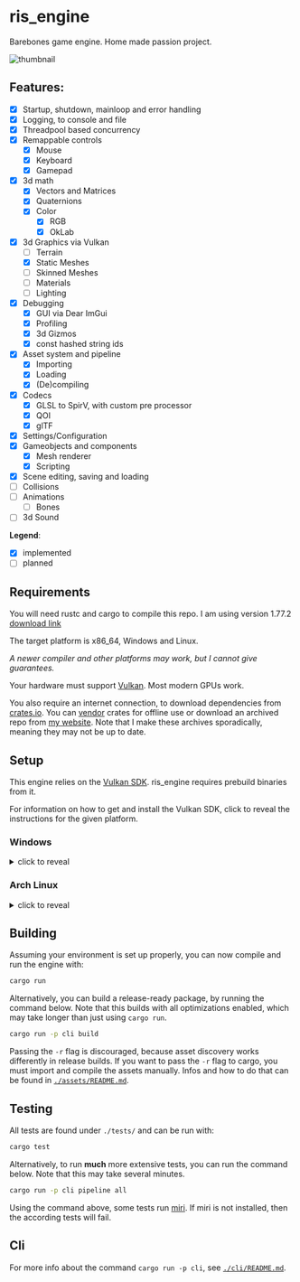 # ris_engine

Barebones game engine. Home made passion project.

![thumbnail](screenshot.png)

## Features:

- [x] Startup, shutdown, mainloop and error handling
- [x] Logging, to console and file
- [x] Threadpool based concurrency
- [x] Remappable controls
  - [x] Mouse
  - [x] Keyboard
  - [x] Gamepad
- [x] 3d math
  - [x] Vectors and Matrices
  - [x] Quaternions
  - [x] Color
    - [x] RGB
    - [x] OkLab
- [x] 3d Graphics via Vulkan
  - [ ] Terrain
  - [x] Static Meshes
  - [ ] Skinned Meshes
  - [ ] Materials
  - [ ] Lighting
- [x] Debugging
  - [x] GUI via Dear ImGui
  - [x] Profiling
  - [x] 3d Gizmos
  - [x] const hashed string ids
- [x] Asset system and pipeline
  - [x] Importing
  - [x] Loading
  - [x] (De)compiling
- [x] Codecs
  - [x] GLSL to SpirV, with custom pre processor
  - [x] QOI
  - [x] glTF
- [x] Settings/Configuration
- [x] Gameobjects and components
  - [x] Mesh renderer
  - [x] Scripting
- [x] Scene editing, saving and loading
- [ ] Collisions
- [ ] Animations
  - [ ] Bones
- [ ] 3d Sound

**Legend**:
- [x] implemented
- [ ] planned

## Requirements

You will need rustc and cargo to compile this repo. I am using version 1.77.2 [download link](https://www.rust-lang.org/tools/install)

The target platform is x86_64, Windows and Linux.

_A newer compiler and other platforms may work, but I cannot give guarantees._

Your hardware must support [Vulkan](https://www.vulkan.org/). Most modern GPUs work.

You also require an internet connection, to download dependencies from [crates.io](https://crates.io/). You can [vendor](https://doc.rust-lang.org/cargo/commands/cargo-vendor.html) crates for offline use or download an archived repo from [my website](https://www.rismosch.com/archive). Note that I make these archives sporadically, meaning they may not be up to date.


## Setup

This engine relies on the [Vulkan SDK](https://vulkan.lunarg.com/). ris_engine requires prebuild binaries from it.

For information on how to get and install the Vulkan SDK, click to reveal the instructions for the given platform.

### Windows

<details>
  <summary>click to reveal</summary>

  Download and run the SDK Installer from https://vulkan.lunarg.com/sdk/home#windows

  When running the SDK Installer, make sure that you select the SDL2 libraries and headers.

  To confirm if the Vulkan SDK was installed properly, check the environment variables `$VULKAN_SDK` and `$VK_SDK_PATH`. They should be pointing to the directory where you installed the SDK into. You can also confirm if your hardware supports Vulkan, by running `$VULKAN_SDK/Bin/vkcube.exe`. If you see a spinning cube with the LunarG logo, everything is working as intended.
</details>

### Arch Linux

<details>
  <summary>click to reveal</summary>
  
  #### 1. Install [SDL2](https://archlinux.org/packages/extra/x86_64/sdl2/)
  
  ```bash
  sudo pacman -S sdl2
  ```
  
  #### 2. Install [shaderc](https://archlinux.org/packages/extra/x86_64/shaderc/)
  
  ```bash
  sudo pacman -S shaderc
  ```
  
  #### 3. Install [Vulkan](https://wiki.archlinux.org/title/Vulkan)
  
  Depending on your graphics card, you need to install a different package. Follow the instructions in the link below:
  
  https://wiki.archlinux.org/title/Vulkan#Installation
</details>

## Building

Assuming your environment is set up properly, you can now compile and run the engine with:

```bash
cargo run
```

Alternatively, you can build a release-ready package, by running the command below. Note that this builds with all optimizations enabled, which may take longer than just using `cargo run`.

```bash
cargo run -p cli build
```

Passing the `-r` flag is discouraged, because asset discovery works differently in release builds. If you want to pass the `-r` flag to cargo, you must import and compile the assets manually. Infos and how to do that can be found in [`./assets/README.md`](./assets/README.md).

## Testing

All tests are found under `./tests/` and can be run with:

```bash
cargo test
```

Alternatively, to run **much** more extensive tests, you can run the command below. Note that this may take several minutes.

```bash
cargo run -p cli pipeline all
```

Using the command above, some tests run [miri](https://github.com/rust-lang/miri). If miri is not installed, then the according tests will fail.

## Cli

For more info about the command `cargo run -p cli`, see [`./cli/README.md`](./cli/README.md).
